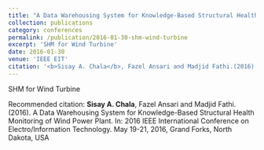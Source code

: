 ```yaml
---
title: "A Data Warehousing System for Knowledge-Based Structural Health Monitoring of Wind Power Plant"
collection: publications
category: conferences
permalink: /publication/2016-01-30-shm-wind-turbine
excerpt: 'SHM for Wind Turbine'
date: 2016-01-30
venue: 'IEEE EIT'
citation: '<b>Sisay A. Chala</b>, Fazel Ansari and Madjid Fathi.(2016). A Data Warehousing System for Knowledge-Based Structural Health Monitoring of Wind Power Plant. In: 2016 IEEE International Conference on Electro/Information Technology. May 19-21, 2016, Grand Forks, North Dakota, USA'
---
```

SHM for Wind Turbine

Recommended citation: <b>Sisay A. Chala</b>, Fazel Ansari and Madjid Fathi.(2016). A Data Warehousing System for Knowledge-Based Structural Health Monitoring of Wind Power Plant. In: 2016 IEEE International Conference on Electro/Information Technology. May 19-21, 2016, Grand Forks, North Dakota, USA